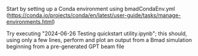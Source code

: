 Start by setting up a Conda environment using bmadCondaEnv.yml (https://conda.io/projects/conda/en/latest/user-guide/tasks/manage-environments.html)

Try executing "2024-06-26 Testing quickstart utility.ipynb"; this should, using only a few lines, perform and plot an output from a Bmad simulation beginning from a pre-generated GPT beam file
